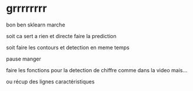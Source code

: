 # grrrrrrrr

bon ben sklearn marche 

soit ca sert a rien et directe faire la prediction

soit faire les contours et detection en meme temps

pause manger



faire les fonctions pour la detection de chiffre comme dans la video mais...

ou récup des lignes caractéristiques

